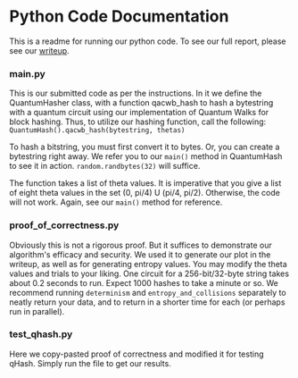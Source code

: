 # Python Code Documentation
This is a readme for running our python code. To see our full report, please see our [writeup](./Casekit_Writeup.pdf).

### main.py
This is our submitted code as per the instructions. In it we define the QuantumHasher class, with a function qacwb_hash to hash a bytestring with a quantum circuit using our implementation of Quantum Walks for block hashing. Thus, to utilize our hashing function, call the following:
```QuantumHash().qacwb_hash(bytestring, thetas)```

To hash a bitstring, you must first convert it to bytes. Or, you can create a bytestring right away. We refer you to our ```main()``` method in QuantumHash to see it in action. ```random.randbytes(32)``` will suffice. 

The function takes a list of theta values. It is imperative that you give a list of eight theta values in the set (0, pi/4) U (pi/4, pi/2). Otherwise, the code will not work. Again, see our ```main()``` method for reference.

### proof_of_correctness.py
Obviously this is not a rigorous proof. But it suffices to demonstrate our algorithm's efficacy and security. We used it to generate our plot in the writeup, as well as for generating entropy values. You may modify the theta values and trials to your liking. One circuit for a 256-bit/32-byte string takes about 0.2 seconds to run. Expect 1000 hashes to take a minute or so. We recommend running  ```determinism``` and ```entropy_and_collisions``` separately to neatly return your data, and to return in a shorter time for each (or perhaps run in parallel).

### test_qhash.py
Here we copy-pasted proof of correctness and modified it for testing qHash. Simply run the file to get our results.